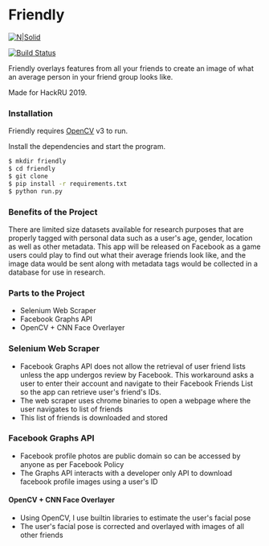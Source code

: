 # Friendly

[![N|Solid](https://cldup.com/dTxpPi9lDf.thumb.png)](https://nodesource.com/products/nsolid)

[![Build Status](https://travis-ci.org/joemccann/dillinger.svg?branch=master)](https://travis-ci.org/joemccann/dillinger)

Friendly overlays features from all your friends to create an image of what an average person in your friend group looks like.

Made for HackRU 2019.

### Installation

Friendly requires [OpenCV](https://opencv.org/) v3 to run.

Install the dependencies and start the program.

```sh
$ mkdir friendly
$ cd friendly
$ git clone
$ pip install -r requirements.txt
$ python run.py
```

### Benefits of the Project
There are limited size datasets available for research purposes that are properly tagged with personal data such as a user's age, gender, location as well as other metadata. This app will be released on Facebook as a game users could play to find out what their average friends look like, and the image data would be sent along with metadata tags would be collected in a database for use in research.

### Parts to the Project
  - Selenium Web Scraper
  - Facebook Graphs API 
  - OpenCV + CNN Face Overlayer
 
### Selenium Web Scraper
  - Facebook Graphs API does not allow the retrieval of user friend lists unless the app undergos review by Facebook. This workaround asks a user to enter their account and navigate to their Facebook Friends List so the app can retrieve user's friend's IDs.
 - The web scraper uses chrome binaries to open a webpage where the user navigates to list of friends
 - This list of friends is downloaded and stored

### Facebook Graphs API
  - Facebook profile photos are public domain so can be accessed by anyone as per Facebook Policy
  - The Graphs API interacts with a developer only API to download facebook profile images using a user's ID

#### OpenCV + CNN Face Overlayer
  - Using OpenCV, I use builtin libraries to estimate the user's facial pose
  - The user's facial pose is corrected and overlayed with images of all other friends
